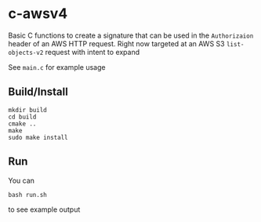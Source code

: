 # c-awsv4

Basic C functions to create a signature that can be used in the `Authorizaion` header of an AWS HTTP request. Right now targeted at an AWS S3 `list-objects-v2` request with intent to expand

See `main.c` for example usage

## Build/Install
```
mkdir build
cd build
cmake ..
make
sudo make install
```

## Run
You can 
```
bash run.sh
``` 
to see example output